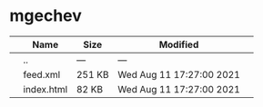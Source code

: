 mgechev
=======

<table><thead><tr class="header"><th></th><th>Name</th><th>Size</th><th>Modified</th><th></th></tr></thead><tbody><tr class="odd"><td></td><td><span class="goup">..</span></td><td>—</td><td>—</td><td></td></tr><tr class="even"><td></td><td><span class="name">feed.xml</span></td><td>251 KB</td><td>Wed Aug 11 17:27:00 2021</td><td></td></tr><tr class="odd"><td></td><td><span class="name">index.html</span></td><td>82 KB</td><td>Wed Aug 11 17:27:00 2021</td><td></td></tr></tbody></table>
